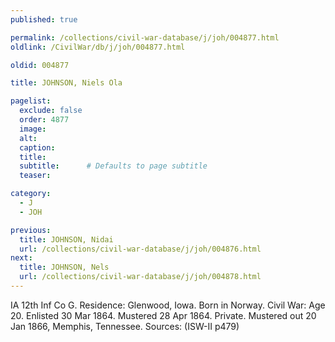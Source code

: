 ```yaml
---
published: true

permalink: /collections/civil-war-database/j/joh/004877.html
oldlink: /CivilWar/db/j/joh/004877.html

oldid: 004877

title: JOHNSON, Niels Ola

pagelist:
  exclude: false
  order: 4877
  image: 
  alt:
  caption:
  title:
  subtitle:      # Defaults to page subtitle
  teaser:

category: 
  - J 
  - JOH

previous:
  title: JOHNSON, Nidai
  url: /collections/civil-war-database/j/joh/004876.html  
next:
  title: JOHNSON, Nels
  url: /collections/civil-war-database/j/joh/004878.html   
---
```

IA 12th Inf Co G. Residence: Glenwood, Iowa. Born in Norway. Civil War: Age 20. Enlisted 30 Mar 1864. Mustered 28 Apr 1864. Private. Mustered out 20 Jan 1866, Memphis, Tennessee. Sources: (ISW-II p479)
